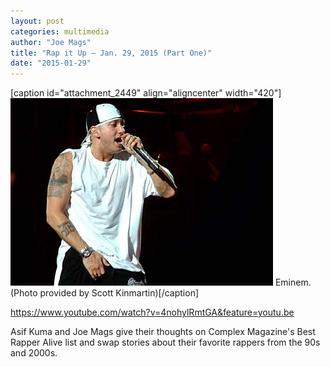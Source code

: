 ```yaml
---
layout: post
categories: multimedia
author: "Joe Mags"
title: "Rap it Up — Jan. 29, 2015 (Part One)"
date: "2015-01-29"
---
```


\[caption id="attachment\_2449" align="aligncenter" width="420"\][![Eminem. (Photo provided by Scott Kinmartin)](/img/Eminem.jpg)](http://www.flickr.com/photos/scottkinmartin/318321954/in/photolist-u8u2y-8fBBCN-8aweHF-bqkzh-edPQoV-ediR8a-edPS6i-kLUzY-xQwDG-edVtyj-abCTKt-abCSwp-aaEgdV-aaEhLM-aaH7p9-aaH6MW-aaEgDc-8Bix26-99ogN9-8wX8iS-abCSop-8S43zU-3H4Cv-jdMQgY-9oyQep-atKPs-3H4Do-ediRct-bUhkc8-3H4Cr-abFHGy-abCSUz-8VCAGQ-68VZKA-8HWoca-aaEhUR-aaEhfz-3H4CB-6EYCh-8HWnPD-8vqdXC-8vCMwM-8jd6RF-3H4DE-aikvBM-3H4DT-3s6Ev-8VXMST-3H4CH-9jZYHg) Eminem. (Photo provided by Scott Kinmartin)\[/caption\]

https://www.youtube.com/watch?v=4nohylRmtGA&feature=youtu.be

Asif Kuma and Joe Mags give their thoughts on Complex Magazine's Best Rapper Alive list and swap stories about their favorite rappers from the 90s and 2000s.

